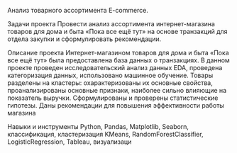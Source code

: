 Анализ товарного ассортимента E-commerce.

Задачи проекта
Провести анализ ассортимента интернет-магазина товаров для дома и быта «Пока все ещё тут» на основе транзакций для отдела закупки и сформулировать рекомендации.

Описание проекта
Интернет-магазином товаров для дома и быта «Пока все ещё тут» была предоставлена база данных о транзакциях.
В данном проекте проведен исследовательский анализ данных EDA, проведена категоризация данных, использовано машинное обучение.
Товары разделены на кластеры: охарактеризованы их основные свойства, проанализированы основные признаки, наиболее сильно влияющие на показатель выручки.
Сформулированы и проверены статистические гипотезы.
Даны рекомендации для повышения эффективности работы магазина


Навыки и инструменты
Python, Pandas,  Matplotlib, Seaborn, классификация, кластеризация
KMeans, RandomForestClassifier, LogisticRegression, Tableau, визуализаци
